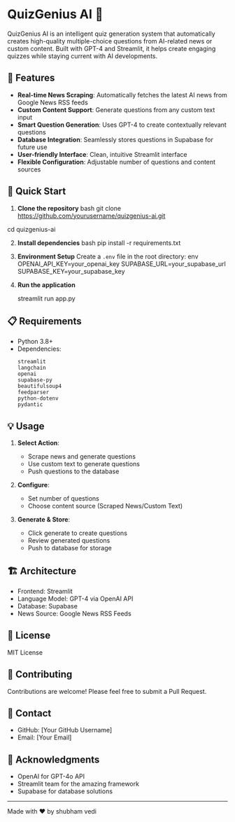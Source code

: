 # QuizGenius AI 🤖

QuizGenius AI is an intelligent quiz generation system that automatically creates high-quality multiple-choice questions from AI-related news or custom content. Built with GPT-4 and Streamlit, it helps create engaging quizzes while staying current with AI developments.

## 🌟 Features

- **Real-time News Scraping**: Automatically fetches the latest AI news from Google News RSS feeds
- **Custom Content Support**: Generate questions from any custom text input
- **Smart Question Generation**: Uses GPT-4 to create contextually relevant questions
- **Database Integration**: Seamlessly stores questions in Supabase for future use
- **User-friendly Interface**: Clean, intuitive Streamlit interface
- **Flexible Configuration**: Adjustable number of questions and content sources

## 🚀 Quick Start

1. **Clone the repository**
bash
git clone https://github.com/yourusername/quizgenius-ai.git

cd quizgenius-ai

2. **Install dependencies**
bash
pip install -r requirements.txt


3. **Environment Setup**
Create a `.env` file in the root directory:
env
OPENAI_API_KEY=your_openai_key
SUPABASE_URL=your_supabase_url
SUPABASE_KEY=your_supabase_key


4. **Run the application**
   
   streamlit run app.py


## 📋 Requirements

- Python 3.8+
- Dependencies:
  ```
  streamlit
  langchain
  openai
  supabase-py
  beautifulsoup4
  feedparser
  python-dotenv
  pydantic
  ```

## 💡 Usage

1. **Select Action**:
   - Scrape news and generate questions
   - Use custom text to generate questions
   - Push questions to the database

2. **Configure**:
   - Set number of questions
   - Choose content source (Scraped News/Custom Text)

3. **Generate & Store**:
   - Click generate to create questions
   - Review generated questions
   - Push to database for storage

## 🏗️ Architecture

- Frontend: Streamlit
- Language Model: GPT-4 via OpenAI API
- Database: Supabase
- News Source: Google News RSS Feeds

## 📝 License

MIT License

## 👥 Contributing

Contributions are welcome! Please feel free to submit a Pull Request.

## 🔗 Contact

- GitHub: [Your GitHub Username]
- Email: [Your Email]

## 🙏 Acknowledgments

- OpenAI for GPT-4o API
- Streamlit team for the amazing framework
- Supabase for database solutions

---
Made with ❤️ by shubham vedi
